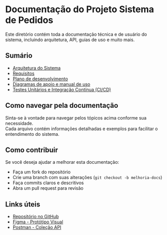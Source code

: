 # Documentação do Projeto Sistema de Pedidos

Este diretório contém toda a documentação técnica e de usuário do sistema, incluindo arquitetura, API, guias de uso e muito mais.

## Sumário

- [Arquitetura do Sistema](./arquitetura.md)   
- [Requisitos](./requisitos.md)
- [Plano de desenvolvimento](./plano-de-desenvolvimento.md)
- [Diagramas de apoio e manual de uso](./diagramas-e-manual-de-uso.md)
- [Testes Unitários e Integração Contínua (CI/CD)](./testes-e-cicd.md)

## Como navegar pela documentação

Sinta-se à vontade para navegar pelos tópicos acima conforme sua necessidade.  
Cada arquivo contém informações detalhadas e exemplos para facilitar o entendimento do sistema.

## Como contribuir

Se você deseja ajudar a melhorar esta documentação:  
- Faça um fork do repositório  
- Crie uma branch com suas alterações (`git checkout -b melhoria-docs`)  
- Faça commits claros e descritivos  
- Abra um pull request para revisão

## Links úteis

- [Repositório no GitHub](https://github.com/ana-ferreiramg/PUCRS_TCC)  
- [Figma - Protótipo Visual](https://www.figma.com/design/IBADgIpUHBgIkOLcSMlO6k/TCC?m=auto&t=hDjfOokJYa0M87rY-1)  
- [Postman - Coleção API](https://.postman.co/workspace/My-Workspace~a7375743-ff45-4ee3-8e91-f4969d0f1bb0/collection/40172076-bc619bf4-a4c0-43a9-a2d2-325d729dda0f?action=share&creator=40172076&active-environment=40172076-06fda899-0df7-49d1-bfb3-db8660b595af)  
